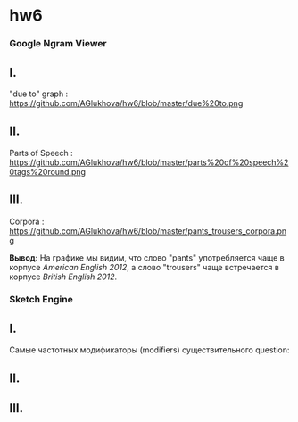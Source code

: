# hw6
### Google Ngram Viewer ###


## I.

"due to" graph : https://github.com/AGlukhova/hw6/blob/master/due%20to.png

## II.

Parts of Speech : https://github.com/AGlukhova/hw6/blob/master/parts%20of%20speech%20tags%20round.png

## III.

Corpora : https://github.com/AGlukhova/hw6/blob/master/pants_trousers_corpora.png

**Вывод:** На графике мы видим, что слово "pants" употребляется чаще в корпусе *American English 2012*, а слово "trousers" чаще встречается в корпусе *British English 2012*. 

### Sketch Engine ###

## I.

Самые частотных модификаторы (modifiers) существительного question:

## II.

## III.
